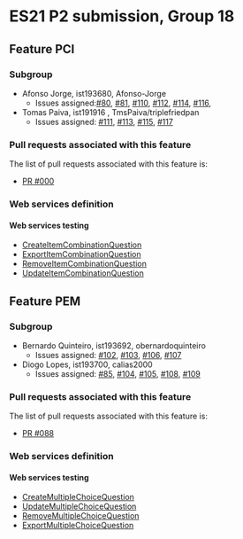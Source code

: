 # ES21 P2 submission, Group 18

## Feature PCI

### Subgroup
- Afonso Jorge, ist193680, Afonso-Jorge
   + Issues assigned:[#80](https://github.com/tecnico-softeng/es21-g18/projects/5#card-58761912), [#81](https://github.com/tecnico-softeng/es21-g18/projects/5#card-58762631),  [#110](https://github.com/tecnico-softeng/es21-g18/projects/5#card-58757013), [#112](https://github.com/tecnico-softeng/es21-g18/projects/5#card-58757047), [#114](https://github.com/tecnico-softeng/es21-g18/projects/5#card-58757015), [#116](https://github.com/tecnico-softeng/es21-g18/projects/5#card-58757034),
- Tomas Paiva, ist191916 , TmsPaiva/triplefriedpan
   + Issues assigned: [#111](https://github.com/tecnico-softeng/es21-g18/projects/5#card-58757019), [#113](https://github.com/tecnico-softeng/es21-g18/projects/5#card-58808688), [#115](https://github.com/tecnico-softeng/es21-g18/projects/5#card-58757021), [#117](https://github.com/tecnico-softeng/es21-g18/projects/5#card-58808704)


### Pull requests associated with this feature

The list of pull requests associated with this feature is:

- [PR #000](https://github.com)

### Web services definition

#### Web services testing

- [CreateItemCombinationQuestion](https://github.com/tecnico-softeng/es21-g18/blob/pci/backend/src/test/groovy/pt/ulisboa/tecnico/socialsoftware/tutor/question/webservice/CreateItemCombinationQuestion.groovy)
- [ExportItemCombinationQuestion](https://github.com/tecnico-softeng/es21-g18/blob/pci/backend/src/test/groovy/pt/ulisboa/tecnico/socialsoftware/tutor/question/webservice/ExportItemCombinationQuestion.groovy)
- [RemoveItemCombinationQuestion](https://github.com/tecnico-softeng/es21-g18/blob/pci/backend/src/test/groovy/pt/ulisboa/tecnico/socialsoftware/tutor/question/webservice/RemoveItemCombinationQuestion.groovy)
- [UpdateItemCombinationQuestion](https://github.com/tecnico-softeng/es21-g18/blob/pci/backend/src/test/groovy/pt/ulisboa/tecnico/socialsoftware/tutor/question/webservice/UpdateItemCombinationQuestion.groovy)


## Feature PEM

### Subgroup
 - Bernardo Quinteiro, ist193692, obernardoquinteiro
   + Issues assigned: [#102](https://github.com/tecnico-softeng/es21-g18/projects/5#card-58170599), [#103](https://github.com/tecnico-softeng/es21-g18/projects/5#card-58170429), [#106](https://github.com/tecnico-softeng/es21-g18/projects/5#card-58170587), [#107](https://github.com/tecnico-softeng/es21-g18/projects/5#card-58170375)
 - Diogo Lopes, ist193700, calias2000
   + Issues assigned: [#85](https://github.com/tecnico-softeng/es21-g18/projects/5#card-58767771), [#104](https://github.com/tecnico-softeng/es21-g18/projects/5#card-58170392), [#105](https://github.com/tecnico-softeng/es21-g18/projects/5#card-58808230), [#108](https://github.com/tecnico-softeng/es21-g18/projects/5#card-58170399), [#109](https://github.com/tecnico-softeng/es21-g18/projects/5#card-58808248)
 

### Pull requests associated with this feature

The list of pull requests associated with this feature is:

 - [PR #088](https://github.com/tecnico-softeng/es21-g18/pull/88)

### Web services definition

#### Web services testing

 - [CreateMultipleChoiceQuestion](https://github.com/tecnico-softeng/es21-g18/blob/pem/backend/src/test/groovy/pt/ulisboa/tecnico/socialsoftware/tutor/question/webservice/CreateMultipleChoiceQuestion.groovy)
 - [UpdateMultipleChoiceQuestion](https://github.com/tecnico-softeng/es21-g18/blob/pem/backend/src/test/groovy/pt/ulisboa/tecnico/socialsoftware/tutor/question/webservice/UpdateMultipleChoiceQuestion.groovy)
 - [RemoveMultipleChoiceQuestion](https://github.com/tecnico-softeng/es21-g18/blob/pem/backend/src/test/groovy/pt/ulisboa/tecnico/socialsoftware/tutor/question/webservice/RemoveMultipleChoiceQuestion.groovy)
 - [ExportMultipleChoiceQuestion](https://github.com/tecnico-softeng/es21-g18/blob/pem/backend/src/test/groovy/pt/ulisboa/tecnico/socialsoftware/tutor/question/webservice/ExportMultipleChoiceQuestion.groovy)

